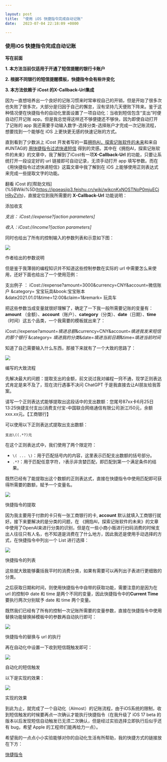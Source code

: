 ```yaml
---

layout: post
title:  "使用 iOS 快捷指令完成自动记账"
date:   2023-07-04 22:18:09 +0800

---
```


### 使用iOS 快捷指令完成自动记账

**写在前面**

**1. 本方法当前仅适用于开通了短信提醒的银行卡账户**

**2. 根据不同银行的短信提醒模板，快捷指令会有些许变化**

**3. 本方法依赖于 iCost 的X-Callback-Url集成**

因为一直想培养出一个良好的记账习惯来时常审视自己的开销，但是开始了很多次也失败了很多次，大部分是归因于自己的懈怠，沒有坚持几天便败下阵来。鉴于这种情况便在快捷指令的自动化里面设置了一项自动化：当收到短信包含“支出”时便自动打开记账 app。但是我总觉得这样还不够便捷还不够快，因为即使自动打开了记账的 app 我还需要手动输入数字-选择分类-选择账户才完成一次记账流程，想要找到一个能够在 iOS 上更快更无感的快速记账的方式。

直到看到了少数派上 iCost 开发者写的一篇[拥抱AI，探索记账软件的未来](https://sspai.com/post/79312)和来自#UNTAG的 [用快捷指令过滤快递短信](https://utgd.net/article/8564) 得到的灵感。其中在《拥抱AI，探索记账软件的未来》的文章中，我了解到了iCost有一项**X-Callback-Url** 的功能，只要让系统打开一段设定好的 url 链接即可自动记录，无须手动打开 app 填写参数。而在《用快捷指令过滤快递短信》这篇文章中我了解到在 iOS 上能够使用正则表达式来完成一些提取文字的功能。

翻看 iCost 的[帮助文档](%5BWiki%5D(https://ipqeasjip3.feishu.cn/wiki/wikcnKxNOSTNoP0mjuECjHRyZVh)，直接定位到我所需要的 **X-Callback-Url** 功能说明：

添加收支

*支出： iCost://expense?[action parameters]*

*收入：iCost://income?[action parameters]*

同时也给出了所有的控制输入的参数列表和示意如下图：

![](https://cdn.sspai.com/2023/06/25/b777e3e4fbde48f31576cd4f7867cb98.png)

作者给出的参数说明

但是鉴于我薄弱的编程知识并不知道这些控制参数在实际的 url 中需要怎么来使用，还好下面也给出了一个使用范例：

支出例子 ： iCost://expense?amount=3000&currency=CNY&account=微信账户 &category= 宝宝玩具&book:宝宝账本&date2021.01.01&time=12:00&claim=1&remark= 玩具车

把这些参数当成变量就很好理解了，确定了一下我一般所需要记账的变量有：**amount** （金额）、**account**（账户）、**category**（分类）、**date**（日期）、**time**（时间）这五个品类，一个我需要的模板就出来了：

iCost://expense?amount=*填进总额*&currency=CNY&account=*填进我发来短信的那个银行* &category= *填进我的分类*&date=*填进当前日期*&time=*填进当前时间*

知道了自己需要输入什么东西，那接下来就有了一个大致的思路了：

![](https://cdn.sspai.com/2023/06/25/d9c3db842ca27bc2a091df3558782689.png)

编写的大致流程

先解决最大的问题：提取支出的金额，前文说过我对编程一窍不通，现学正则表达式肯定是来不及了，现在流行遇事不决问 ChatGPT 于是我直接去让AI朋友给我答案。

请写一个正则表达式能够提取出这段话中的支出数额：您尾号87xx卡6月25日13:25快捷支付支出(消费支付宝-中国联合网络通信有限公司浙江)50元，余额xxx.xx元。【工商银行】

可以使用以下正则表达式提取出支出数额：

```
支出\((.*?)元
```

在这个正则表达式中，我们使用了两个限定符：

- `\( ... \)`：用于匹配括号内的内容，这里表示匹配支出数额的括号部分。
- `.*?`：用于匹配任意字符，`?`表示非贪婪匹配，即匹配到第一个满足条件的结果。

既然已经有了能提取出这个数额的正则表达式，直接在快捷指令中使用匹配即可获得所需要的数额，赋予一个变量名。

![](https://cdn.sspai.com/2023/06/25/6665e512b7b8d3ce4ecac2f165302733.png)

快捷指令的提取

因为我主要用于付款的卡只有一张工商银行的卡, **account** 默认就填入工商银行就好。接下来要解决的是分类的问题，在 《拥抱AI，探索记账软件的未来》的文章中使用了OpenAI来进行分类的识别，但是在一些小商小贩进行扫码消费的时候支出人往往只有人名，也不知道是消费在了什么地方，因此我还是使用手动选择的方式，在快捷指令中列出一个 List 进行选择：

![](https://cdn.sspai.com/2023/06/25/0a18447b8ccd3173958b3c652870679d.png)

快捷指令的列表

这些就大致能够囊括我平时的消费分类，如果有需要可以再列出子表进行更细致的分类。

之后获取日期和时间，则使用快捷指令中自带的获取功能，需要注意的是因为在 url 的控制中 date 和 time 是两个不同的变量，因此快捷指令中的**Current Time** 要执行两次分别赋予 date 和 time 两个变量。

既然我们已经有了所有的控制一次记账所需要的变量参数，直接在快捷指令中使用替换功能替换掉模板中的参数再自动执行即可：

![](https://cdn.sspai.com/2023/06/25/f887a81ad7abf79eb7f83382bbe6cb70.png)

快捷指令的替换与 url 的执行

再在自动化中设置一下收到短信既触发即可：

![](https://cdn.sspai.com/2023/06/25/167399ff54e65218baea06619a12934f.png)

自动化的短信触发

以下是实现的效果：

![](https://cdn.sspai.com/2023/06/25/a647e24c93f7fd8af6d30fba71943ae1.gif)

实现的效果

到此为止，就完成了一个自动化（Almost）的记账流程，由于iOS系统的限制，收到短信触发的时候要再点一次确认才能执行快捷指令（在我升级了 iOS 17 beta 的版本以后发现短信自动触发已无须二次确认，但是经过实验选择立即执行后似乎还有 bug，希望 Apple 的工程师们能再给力一点）。

希望我的一点点小小实验能够对你的自动化生活有所帮助，我的快捷方式的链接放在下方：

[快捷指令](https://www.icloud.com/shortcuts/8d4104f2a8c347139bd02c7837a23712)
